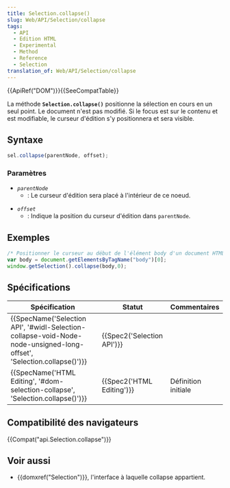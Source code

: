 ```yaml
---
title: Selection.collapse()
slug: Web/API/Selection/collapse
tags:
  - API
  - Edition HTML
  - Experimental
  - Method
  - Reference
  - Selection
translation_of: Web/API/Selection/collapse
---
```

{{ApiRef("DOM")}}{{SeeCompatTable}}

La méthode **`Selection.collapse()`** positionne la sélection en cours en un seul point. Le document n'est pas modifié. Si le focus est sur le contenu et est modifiable, le curseur d'édition s'y positionnera et sera visible.

## Syntaxe

```js
sel.collapse(parentNode, offset);
```

### Paramètres

- _`parentNode`_
  - : Le curseur d'édition sera placé à l'intérieur de ce noeud.

<!---->

- _`offset`_
  - : Indique la position du curseur d'édition dans `parentNode`.

## Exemples

```js
/* Positionner le curseur au début de l'élément body d'un document HTML. */
var body = document.getElementsByTagName("body")[0];
window.getSelection().collapse(body,0);
```

## Spécifications

| Spécification                                                                                                                                                | Statut                               | Commentaires        |
| ------------------------------------------------------------------------------------------------------------------------------------------------------------ | ------------------------------------ | ------------------- |
| {{SpecName('Selection API', '#widl-Selection-collapse-void-Node-node-unsigned-long-offset', 'Selection.collapse()')}} | {{Spec2('Selection API')}} |                     |
| {{SpecName('HTML Editing', '#dom-selection-collapse', 'Selection.collapse()')}}                                                     | {{Spec2('HTML Editing')}}     | Définition initiale |

## Compatibilité des navigateurs

{{Compat("api.Selection.collapse")}}

## Voir aussi

- {{domxref("Selection")}}, l'interface à laquelle collapse appartient.
